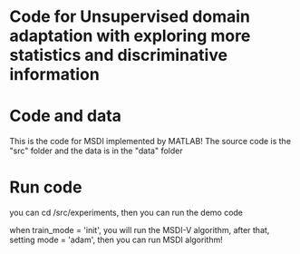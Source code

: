 # Code for Unsupervised domain adaptation with exploring more statistics and discriminative information

# Code and data
This is the code for MSDI implemented by MATLAB! The source code is the "src" folder and the data is in the "data" folder

# Run code
you can cd /src/experiments, then you can run the demo code

when train_mode = 'init', you will run the MSDI-V algorithm, after that, setting mode = 'adam', then you can run MSDI algorithm!
